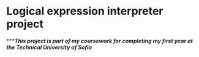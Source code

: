 # Logical expression interpreter project

******This project is part of my coursework for completing my first year at the Technical University of Sofia***
